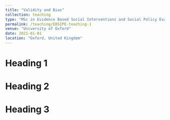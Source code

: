 ```yaml
---
title: "Validity and Bias"
collection: teaching
type: "MSc in Evidence Based Social Interventions and Social Policy Evaluation"
permalink: /teaching/EBSIPE-teaching-1
venue: "University of Oxford"
date: 2021-01-01
location: "Oxford, United Kingdom"
---
```


Heading 1
======

Heading 2
======

Heading 3
======
